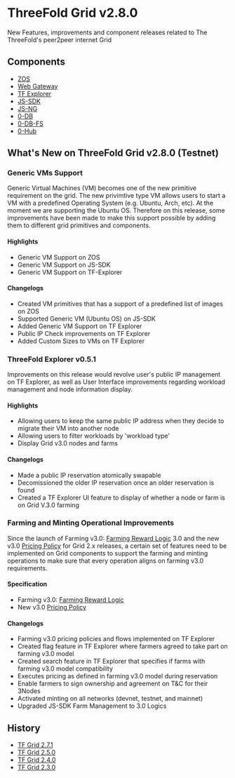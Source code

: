 # ThreeFold Grid v2.8.0

 New Features, improvements and component releases related to The ThreeFold's peer2peer internet Grid

## Components

- [ZOS](https://github.com/threefoldtech/zos) 
- [Web Gateway](https://github.com/threefoldtech/tfgateway/)
- [TF Explorer](https://github.com/threefoldtech/tfexplorer) 
- [JS-SDK](https://github.com/threefoldtech/js-sdk) 
- [JS-NG](https://github.com/threefoldtech/js-ng)
- [0-DB](https://github.com/threefoldtech/0-db)
- [0-DB-FS](https://github.com/threefoldtech/0-DB-FS)
- [0-Hub](https://github.com/threefoldtech/0-hub)


## What's New on ThreeFold Grid v2.8.0 (Testnet)

### Generic VMs Support

Generic Virtual Machines (VM) becomes one of the new primitive requirement on the grid. The new privimtive type VM allows users to start a VM with a predefined Operating System (e.g. Ubuntu, Arch, etc). At the moment we are supporting the Ubuntu OS. Therefore on this release, some improvements have been made to make this support possible by adding them to different grid primitives and components.

#### Highlights
- Generic VM Support on ZOS
- Generic VM Support on JS-SDK
- Generic VM Support on TF-Explorer

#### Changelogs
- Created VM primitives that has a support of a predefined list of images on ZOS
- Supported Generic VM (Ubuntu OS) on JS-SDK 
- Added Generic VM Support on TF Explorer
- Public IP Check improvements on TF Explorer
- Added Custom Sizes to VMs on TF Explorer

### ThreeFold Explorer v0.5.1
Improvements on this release would revolve user's public IP management on TF Explorer, as well as User Interface improvements regarding workload management and node information display. 

#### Highlights
- Allowing users to keep the same public IP address when they decide to migrate their VM into another node
- Allowing users to filter workloads by 'workload type'
- Display Grid v3.0 nodes and farms 

#### Changelogs
- Made a public IP reservation atomically swapable
- Decomissioned the older IP reservation once an older reservation is found
- Created a TF Explorer UI feature to display of whether a node or farm is on Grid V.3.0 farming 

### Farming and Minting Operational Improvements
Since the launch of Farming v3.0: [Farming Reward Logic](farming_reward) 3.0 and the new v3.0 [Pricing Policy](grid_pricing) for Grid 2.x releases, a certain set of features need to be implemented on Grid components to support the farming and minting operations to make sure that every operation aligns on farming v3.0 requirements.

#### Specification
- Farming v3.0: [Farming Reward Logic](farming_reward)
- New v3.0 [Pricing Policy](grid_pricing)

#### Changelogs
- Farming v3.0 pricing policies and flows implemented on TF Explorer
- Created flag feature in TF Explorer where farmers agreed to take part on farming v3.0 model
- Created search feature in  TF Explorer that specifies if farms with farming v3.0 model compatibility
- Executes pricing as defined in farming v3.0 model during reservation
- Enable farmers to sign ownership and agreement on T&C for their 3Nodes
- Activated minting on all networks (devnet, testnet, and mainnet)
- Upgraded JS-SDK Farm Management to 3.0 Logics


## History

- [TF Grid 2.7.1](release_notes_grid_2_7_1)
- [TF Grid 2.5.0](release_notes_grid_2_5_0)
- [TF Grid 2.4.0](release_notes_grid_2_4_0)
- [TF Grid 2.3.0](release_notes_grid_2_3_0)

